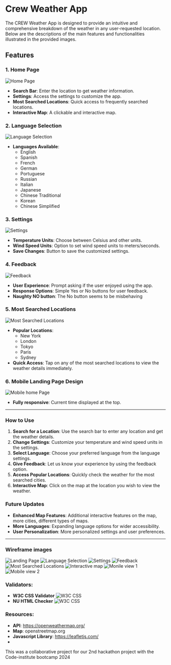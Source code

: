 # Crew Weather App

The CREW Weather App is designed to provide an intuitive and comprehensive breakdown of the weather in any user-requested location. Below are the descriptions of the main features and functionalities illustrated in the provided images.

## Features

### 1. Home Page
![Home Page](assets/images/CREWmainpage.PNG)
- **Search Bar**: Enter the location to get weather information.
- **Settings**: Access the settings to customize the app.
- **Most Searched Locations**: Quick access to frequently searched locations.
- **Interactive Map**: A clickable and interactive map.

### 2. Language Selection
![Language Selection](assets/images/CREWlanguage.PNG)
- **Languages Available**: 
  - English
  - Spanish
  - French
  - German
  - Portuguese
  - Russian
  - Italian
  - Japanese
  - Chinese Traditional
  - Korean
  - Chinese Simplified

### 3. Settings
![Settings](assets/images/CREWoptions.PNG)
- **Temperature Units**: Choose between Celsius and other units.
- **Wind Speed Units**: Option to set wind speed units to meters/seconds.
- **Save Changes**: Button to save the customized settings.

### 4. Feedback
![Feedback](img)
- **User Experience**: Prompt asking if the user enjoyed using the app.
- **Response Options**: Simple Yes or No buttons for user feedback.
- **Naughty NO button**: The No button seems to be misbehaving

### 5. Most Searched Locations
![Most Searched Locations](assets/images/CREWlocations.PNG)
- **Popular Locations**:
  - New York
  - London
  - Tokyo
  - Paris
  - Sydney
- **Quick Access**: Tap on any of the most searched locations to view the weather details immediately.

### 6. Mobile Landing Page Design
![Mobile home Page](assets/images/CREWmobilemainpage.PNG)
- **Fully responsive**: Current time displayed at the top.

---

### How to Use

1. **Search for a Location**: Use the search bar to enter any location and get the weather details.
2. **Change Settings**: Customize your temperature and wind speed units in the settings.
3. **Select Language**: Choose your preferred language from the language settings.
4. **Give Feedback**: Let us know your experience by using the feedback option.
5. **Access Popular Locations**: Quickly check the weather for the most searched cities.
6. **Interactive Map**: Click on the map at the location you wish to view the weather.

### Future Updates

- **Enhanced Map Features**: Additional interactive features on the map, more cities, different types of maps.
- **More Languages**: Expanding language options for wider accessibility.
- **User Personalization**: More personalized settings and user preferences.

---

### Wireframe images

![Landing Page](assets/images/CREWweathermap.PNG)
![Language Selection](assets/images/CREWweatherlanguages.PNG)
![Settings](assets/images/CREWweatheroptions.PNG)
![Feedback](assets/images/CREWweatherfeedback.PNG)
![Most Searched Locations](assets/images/CREWweathermostsearched.PNG)
![Interactive map](assets/images/CREWweatherinteractivemap.PNG)
![Monile view 1](assets/images/CREWweathermobile1.PNG)
![Mobile view 2](assets/images/CREWweathermobile2.PNG)

### Validators:

- **W3C CSS Validator**
![W3C CSS](assets/images/w3ccssvalidator.png)
- **NU HTML Checker**
![W3C CSS](assets/images/nuhtmlchecker.png)

### Resources:
- **API**: https://openweathermap.org/
- **Map**: openstreetmap.org
- **Javascript Library**: https://leafletjs.com/
- 

This was a collaborative project for our 2nd hackathon project with the Code-institute bootcamp 2024